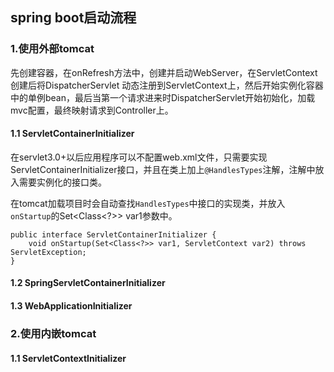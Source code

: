 ## spring boot启动流程

### 1.使用外部tomcat

先创建容器，在onRefresh方法中，创建并启动WebServer，在ServletContext创建后将DispatcherServlet 动态注册到ServletContext上，然后开始实例化容器中的单例bean，最后当第一个请求进来时DispatcherServlet开始初始化，加载mvc配置，最终映射请求到Controller上。

#### 1.1 ServletContainerInitializer

在servlet3.0+以后应用程序可以不配置web.xml文件，只需要实现ServletContainerInitializer接口，并且在类上加上`@HandlesTypes`注解，注解中放入需要实例化的接口类。

在tomcat加载项目时会自动查找`HandlesTypes`中接口的实现类，并放入`onStartup`的Set<Class<?>> var1参数中。


	public interface ServletContainerInitializer {
	    void onStartup(Set<Class<?>> var1, ServletContext var2) throws ServletException;
	}

#### 1.2 SpringServletContainerInitializer

#### 1.3 WebApplicationInitializer





### 2.使用内嵌tomcat


#### 1.1 ServletContextInitializer